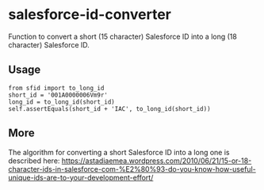# salesforce-id-converter

Function to convert a short (15 character) Salesforce ID into a long (18 character) Salesforce ID.

## Usage

~~~
from sfid import to_long_id
short_id = '001A0000006Vm9r'
long_id = to_long_id(short_id)
self.assertEquals(short_id + 'IAC', to_long_id(short_id))
~~~

## More

The algorithm for converting a short Salesforce ID into a long one is described here: https://astadiaemea.wordpress.com/2010/06/21/15-or-18-character-ids-in-salesforce-com-%E2%80%93-do-you-know-how-useful-unique-ids-are-to-your-development-effort/

